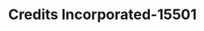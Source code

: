 ---
f_zip-code: 97801
f_state-code: OR
title: Credits Incorporated-15501
f_phone: 541-276-7785
f_city-only: Pendleton
f_address: 245 Southeast 4Th Street Pendleton
f_location-unique-id: '15501'
slug: credits-incorporated-15501
updated-on: '2024-05-30T13:46:58.046Z'
created-on: '2024-05-30T13:36:59.803Z'
published-on: '2024-05-30T13:54:32.469Z'
f_city-state: cms/city/pendleton-or.md
f_company: cms/company/credits-incorporated.md
f_state: cms/state/oregon.md
layout: '[payday-loan].html'
tags: payday-loan
---